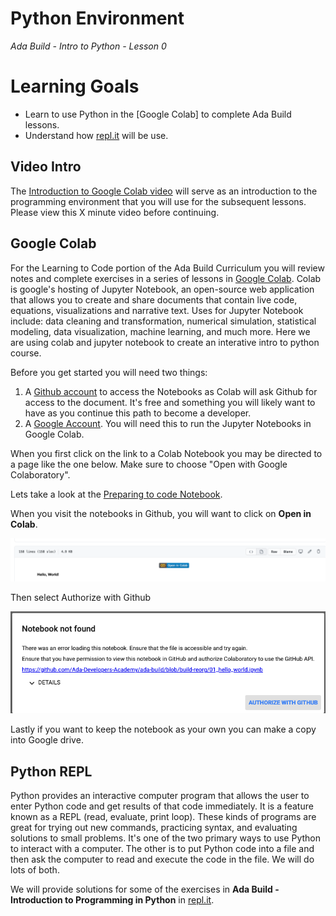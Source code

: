 # Python Environment

_Ada Build - Intro to Python - Lesson 0_

# Learning Goals

* Learn to use Python in the [Google Colab] to complete Ada Build lessons.
* Understand how [repl.it](https://repl.it/) will be use.

## Video Intro

The [Introduction to Google Colab video](https://adaacademy.hosted.panopto.com/Panopto/Pages/Viewer.aspx?id=3fefdcce-9b07-4c0f-a5d6-ac020156a9c6) will serve as an introduction to the programming environment that you will use for the subsequent lessons. Please view this X minute video before continuing.

## Google Colab

For the Learning to Code portion of the Ada Build Curriculum you will review notes and complete exercises in a series of lessons in [Google Colab](./intro-to-python/00_preparing_to_code.ipynb). Colab is google's hosting of Jupyter Notebook, an open-source web application that allows you to create and share documents that contain live code, equations, visualizations and narrative text. Uses for Jupyter Notebook include: data cleaning and transformation, numerical simulation, statistical modeling, data visualization, machine learning, and much more. Here we are using colab and jupyter notebook to create an interative intro to python course.

Before you get started you will need two things:

1.  A [Github account](https://github.com/) to access the Notebooks as Colab will ask Github for access to the document.  It's free and something you will likely want to have as you continue this path to become a developer.
2.  A [Google Account](https://support.google.com/accounts/answer/27441?hl=en).  You will need this to run the Jupyter Notebooks in Google Colab.

When you first click on the link to a Colab Notebook you may be directed to a page like the one below. Make sure to choose "Open with Google Colaboratory".

Lets take a look at the [Preparing to code Notebook](../00_preparing_to_code.ipynb).

When you visit the notebooks in Github, you will want to click on **Open in Colab**.

![Open in Colab](images/open-in-colab.png)

Then select Authorize with Github

![Authorize with github](images/authorize-with-github.png)

Lastly if you want to keep the notebook as your own you can make a copy into Google drive.


## Python REPL

Python provides an interactive computer program that allows the user to enter Python code and get results of that code immediately. It is a feature known as a REPL (read, evaluate, print loop). These kinds of programs are great for trying out new commands, practicing syntax, and evaluating solutions to small problems. It's one of the two primary ways to use Python to interact with a computer. The other is to put Python code into a file and then ask the computer to read and execute the code in the file. We will do lots of both.

We will provide solutions for some of the exercises in **Ada Build - Introduction to Programming in Python** in [repl.it](https://repl.it/).

